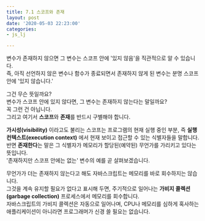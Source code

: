 ```yaml
---
title: 7.1 스코프와 존재
layout: post
date: '2020-05-03 22:23:00'
categories:
- js_lj

---
```


변수가 존재하지 않으면 그 변수는 스코프 안에 '있지 않음'을 직관적으로 알 수 있습니다.  
즉, 아직 선언하지 않은 변수나 함수가 종료되면서 존재하지 않게 된 변수는 분명 스코프 안에 '있지 않습니다.'

그건 무슨 뜻일까요?  
변수가 스코프 안에 있지 않다면, 그 변수는 존재하지 않는다는 말일까요?  
꼭 그런 건 아닙니다.  
그리고 여기서 **스코프**와 **존재**를 반드시 구별해야 합니다.

**가시성(visibility)** 이라고도 불리는 스코프는 프로그램의 현재 실행 중인 부분, 즉 **실행 컨텍스트(execution context)** 에서 현재 보이고 접근할 수 있는 식별자들을 말합니다.  
반면 **존재한다**는 말은 그 식별자가 메모리가 할당된(예약된) 무언가를 가리키고 있다는 뜻입니다.  
'존재하지만 스코프 안에는 없는' 변수의 예를 곧 살펴보겠습니다.

무언가가 더는 존재하지 않는다고 해도 자바스크립트는 메모리를 바로 회수하지는 않습니다.  
그것을 계속 유지할 필요가 없다고 표시해 두면, 주기적으로 일어나는 **가비지 콜렉션(garbage collection)** 프로세스에서 메모리를 회수합니다.  
자바스크립트의 가비지 콜렉션은 자동으로 일어나며, CPU나 메모리를 심하게 혹사하는 애플리케이션이 아니라면 프로그래머가 신경 쓸 필요는 없습니다.